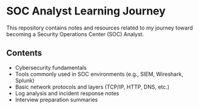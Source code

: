 # SOC Analyst Learning Journey

This repository contains notes and resources related to my journey toward becoming a Security Operations Center (SOC) Analyst.

## Contents

- Cybersecurity fundamentals  
- Tools commonly used in SOC environments (e.g., SIEM, Wireshark, Splunk)  
- Basic network protocols and layers (TCP/IP, HTTP, DNS, etc.)  
- Log analysis and incident response notes  
- Interview preparation summaries



